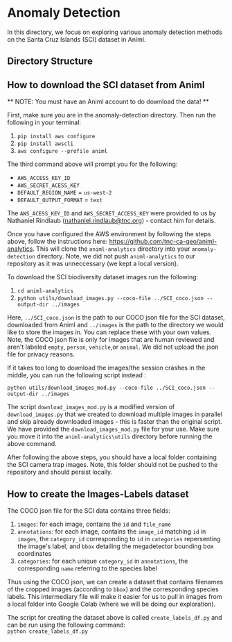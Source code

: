 # Anomaly Detection
In this directory, we focus on exploring various anomaly detection methods on the Santa
Cruz Islands (SCI) dataset in Animl. 

## Directory Structure

## How to download the SCI dataset from Animl
** NOTE: You must have an Animl account to do download the data! **

First, make sure you are in the anomaly-detection directory. Then run the 
following in your terminal:
1. `pip install aws configure`
2. `pip install awscli`
3. `aws configure --profile animl`  
  
The third command above will prompt you for the following:
* `AWS_ACCESS_KEY_ID`
* `AWS_SECRET_ACESS_KEY`
* `DEFAULT_REGION_NAME` = `us-west-2`
* `DEFAULT_OUTPUT_FORMAT` = `text`
  
The `AWS_ACESS_KEY_ID` and `AWS_SECRET_ACCESS_KEY` were provided to us by Nathaniel
Rindlaub (nathaniel.rindlaub@tnc.org) - contact him for details.

Once you have configured the AWS environment by following the steps above, follow
the instructions here: https://github.com/tnc-ca-geo/animl-analytics. This will
clone the `animl-analytics` directory into your `anomaly-detection` directory.
Note, we did not push `animl-analytics` to our repository as it was unneccessary
(we kept a local version). 

To download the SCI biodiversity dataset images run the following:
1. `cd animl-analytics`
2. `python utils/download_images.py --coco-file ../SCI_coco.json --output-dir ../images`  
  
Here, `../SCI_coco.json` is the path to our COCO json file for the SCI dataset, 
downloaded from Animl and `../images` is the path to the directory we would like
to store the images in. You can replace these with your own values. Note, the
COCO json file is only for images that are human reviewed and aren't labeled `empty`, 
`person`, `vehicle`,or `animal`. We did not upload the json file for privacy reasons.
  
If it takes too long to download the images/the session crashes in the middle, 
you can run the following script instead :  
  
`python utils/download_images_mod.py --coco-file ../SCI_coco.json --output-dir ../images`
  
The script `download_images_mod.py` is a modified version of `download_images.py` that
we created to download multiple images in parallel and skip already downloaded
images - this is faster than the original script. We have provided the 
`download_images_mod.py` file for your use. Make sure you move it into the 
`animl-analytics\utils` directory before running the above command.
  
After following the above steps, you should have a local folder containing the SCI
camera trap images. Note, this folder should not be pushed to the repository and
should persist locally. 

## How to create the Images-Labels dataset
The COCO json file for the SCI data contains three fields:
1. `images`: for each image, contains the `id` and `file_name`
2. `annotations`: for each image, contains the `image_id` matching `id` in 
`images`, the `category_id` corresponding to `id` in `categories` repersenting
the image's label, and `bbox` detailing the megadetector bounding box coordinates
3. `categories`: for each unique `category_id` in `annotations`, the corresponding
`name` referring to the species label
  
Thus using the COCO json, we can create a dataset that contains filenames of the
cropped images (according to `bbox`) and the corresponding species labels. This
intermediary file will make it easier for us to pull in images from a local folder
into Google Colab (where we will be doing our exploration).   

The script for creating the dataset above is called `create_labels_df.py` and
can be run using the following command:    
`python create_labels_df.py`

